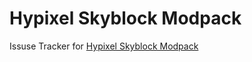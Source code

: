 # Hypixel Skyblock Modpack

Issuse Tracker for [Hypixel Skyblock Modpack](https://modrinth.com/modpack/hypixel-skyblock-modpack)

